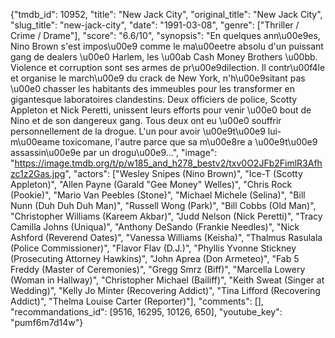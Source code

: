 {"tmdb_id": 10952, "title": "New Jack City", "original_title": "New Jack City", "slug_title": "new-jack-city", "date": "1991-03-08", "genre": ["Thriller / Crime / Drame"], "score": "6.6/10", "synopsis": "En quelques ann\u00e9es, Nino Brown s'est impos\u00e9 comme le ma\u00eetre absolu d'un puissant gang de dealers \u00e0 Harlem, les \u00ab Cash Money Brothers \u00bb. Violence et corruption sont ses armes de pr\u00e9dilection. Il contr\u00f4le et organise le march\u00e9 du crack de New York, n'h\u00e9sitant pas \u00e0 chasser les habitants des immeubles pour les transformer en gigantesque laboratoires clandestins. Deux officiers de police, Scotty Appleton et Nick Peretti, unissent leurs efforts pour venir \u00e0 bout de Nino et de son dangereux gang. Tous deux ont eu \u00e0 souffrir personnellement de la drogue. L'un pour avoir \u00e9t\u00e9 lui-m\u00eame toxicomane, l'autre parce que sa m\u00e8re a \u00e9t\u00e9 assassin\u00e9e par un drogu\u00e9...", "image": "https://image.tmdb.org/t/p/w185_and_h278_bestv2/txv0O2JFb2FimlR3Afhzc1z2Gas.jpg", "actors": ["Wesley Snipes (Nino Brown)", "Ice-T (Scotty Appleton)", "Allen Payne (Garald \"Gee Money\" Welles)", "Chris Rock (Pookie)", "Mario Van Peebles (Stone)", "Michael Michele (Selina)", "Bill Nunn (Duh Duh Duh Man)", "Russell Wong (Park)", "Bill Cobbs (Old Man)", "Christopher Williams (Kareem Akbar)", "Judd Nelson (Nick Peretti)", "Tracy Camilla Johns (Uniqua)", "Anthony DeSando (Frankie Needles)", "Nick Ashford (Reverend Oates)", "Vanessa Williams (Keisha)", "Thalmus Rasulala (Police Commissioner)", "Flavor Flav (D.J.)", "Phyllis Yvonne Stickney (Prosecuting Attorney Hawkins)", "John Aprea (Don Armeteo)", "Fab 5 Freddy (Master of Ceremonies)", "Gregg Smrz (Biff)", "Marcella Lowery (Woman in Hallway)", "Christopher Michael (Bailiff)", "Keith Sweat (Singer at Wedding)", "Kelly Jo Minter (Recovering Addict)", "Tina Lifford (Recovering Addict)", "Thelma Louise Carter (Reporter)"], "comments": [], "recommandations_id": [9516, 16295, 10126, 650], "youtube_key": "pumf6m7d14w"}